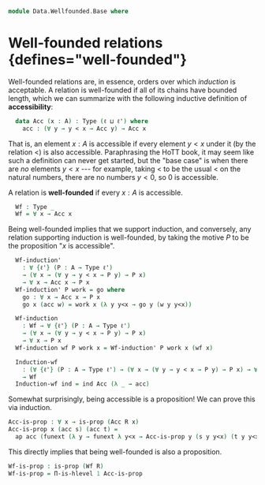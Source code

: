 <!--
```agda
open import 1Lab.HLevel.Closure
open import 1Lab.HLevel
open import 1Lab.Path
open import 1Lab.Type
```
-->

```agda
module Data.Wellfounded.Base where
```

# Well-founded relations {defines="well-founded"}

Well-founded relations are, in essence, orders over which _induction_ is
acceptable. A relation is well-founded if all of its chains have bounded
length, which we can summarize with the following inductive definition
of **accessibility**:

<!--
```agda
module _ {ℓ ℓ'} {A : Type ℓ} (_<_ : A → A → Type ℓ') where
```
-->

```agda
  data Acc (x : A) : Type (ℓ ⊔ ℓ') where
    acc : (∀ y → y < x → Acc y) → Acc x
```

That is, an element $x : A$ is accessible if every element $y < x$ under
it (by the relation $<$) is also accessible. Paraphrasing the HoTT book,
it may seem like such a definition can never get started, but the "base
case" is when there are _no_ elements $y < x$ --- for example, taking
$<$ to be the usual $<$ on the natural numbers, there are no numbers $y
< 0$, so $0$ is accessible.

A relation is **well-founded** if every $x : A$ is accessible.

```agda
  Wf : Type _
  Wf = ∀ x → Acc x
```

Being well-founded implies that we support induction, and conversely,
any relation supporting induction is well-founded, by taking the motive
$P$ to be the proposition "$x$ is accessible".

```agda
  Wf-induction'
    : ∀ {ℓ'} (P : A → Type ℓ')
    → (∀ x → (∀ y → y < x → P y) → P x)
    → ∀ x → Acc x → P x
  Wf-induction' P work = go where
    go : ∀ x → Acc x → P x
    go x (acc w) = work x (λ y y<x → go y (w y y<x))

  Wf-induction
    : Wf → ∀ {ℓ'} (P : A → Type ℓ')
    → (∀ x → (∀ y → y < x → P y) → P x)
    → ∀ x → P x
  Wf-induction wf P work x = Wf-induction' P work x (wf x)

  Induction-wf
    : (∀ {ℓ'} (P : A → Type ℓ') → (∀ x → (∀ y → y < x → P y) → P x) → ∀ x → P x)
    → Wf
  Induction-wf ind = ind Acc (λ _ → acc)
```

Somewhat surprisingly, being accessible is a proposition! We can prove
this via induction.

<!--
```agda
private variable
  ℓ : Level
  A B : Type ℓ
  R : A → A → Type ℓ
```
-->

```agda
Acc-is-prop : ∀ x → is-prop (Acc R x)
Acc-is-prop x (acc s) (acc t) =
  ap acc (funext (λ y → funext λ y<x → Acc-is-prop y (s y y<x) (t y y<x)))
```

This directly implies that being well-founded is also a proposition.

```agda
Wf-is-prop : is-prop (Wf R)
Wf-is-prop = Π-is-hlevel 1 Acc-is-prop
```
